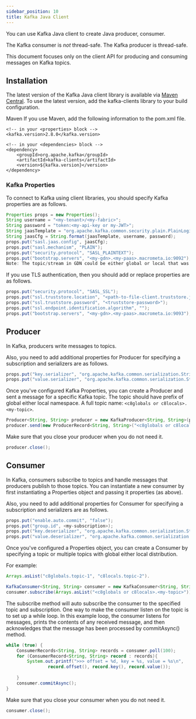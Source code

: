 ```yaml
---
sidebar_position: 10
title: Kafka Java Client
---
```


You can use Kafka Java client to create Java producer, consumer.

The Kafka consumer is _not_ thread-safe. The Kafka producer is thread-safe.

This document focuses only on the client API for producing and consuming messages on Kafka topics.


## Installation

The latest version of the Kafka Java client library is available via [Maven Central](https://mvnrepository.com/artifact/org.apache.kafka/kafka-clients). To use the latest version, add the kafka-clients library to your build configuration.

Maven
If you use Maven, add the following information to the pom.xml file.

```
<!-- in your <properties> block -->
<kafka.version>2.8.0</kafka.version>

<!-- in your <dependencies> block -->
<dependency>
    <groupId>org.apache.kafka</groupId>
    <artifactId>kafka-clients</artifactId>
    <version>${kafka.version}</version>
</dependency>
```

### Kafka Properties

To connect to Kafka using client libraries, you should specify Kafka properties are as follows.

```java
Properties props = new Properties();
String username = "<my-tenant>/<my-fabric>";
String password = "token:<my-api-key or my-JWT>";
String jaasTemplate = "org.apache.kafka.common.security.plain.PlainLoginModule required username=\"%s\" password=\"%s\";";
String jaasCfg = String.format(jaasTemplate, username, password);
props.put("sasl.jaas.config", jaasCfg);
props.put("sasl.mechanism", "PLAIN");
props.put("security.protocol", "SASL_PLAINTEXT");
props.put("bootstrap.servers", "<my-gdn>.<my-paas>.macrometa.io:9092");
Note: The topic/stream in GDN could be either global or local that was mentioned above in username variable.
```

If you use TLS authentication, then you should add or replace properties are as follows.

```java
props.put("security.protocol", "SASL_SSL");
props.put("ssl.truststore.location", "<path-to-file-client.truststore.jks>");
props.put("ssl.truststore.password", "<truststore-password>");
props.put("ssl.endpoint.identification.algorithm", "");
props.put("bootstrap.servers", "<my-gdn>.<my-paas>.macrometa.io:9093");
```

## Producer

In Kafka, producers write messages to topics.

Also, you need to add additional properties for Producer for specifying a subscription and serializers are as follows.

```java
props.put("key.serializer", "org.apache.kafka.common.serialization.StringSerializer");
props.put("value.serializer", "org.apache.kafka.common.serialization.StringSerializer");
```

Once you've configured Kafka Properties, you can create a Producer and sent a message for a specific Kafka topic. The topic should have prefix of global either local namespace. A full topic name: `<c8globals or c8locals>.<my-topic>`.

```java
Producer<String, String> producer = new KafkaProducer<String, String>(props);
producer.send(new ProducerRecord<String, String>("<c8globals or c8locals>.<my-topic>", "<message-key-1>", "<message-value-1>"));
```

Make sure that you close your producer when you do not need it.

```java
producer.close();
```

## Consumer

In Kafka, consumers subscribe to topics and handle messages that producers publish to those topics. You can instantiate a new consumer by first instantiating a Properties object and passing it properties (as above).

Also, you need to add additional properties for Consumer for specifying a subscription and serializers are as follows.

```java
props.put("enable.auto.commit", "false");
props.put("group.id", <my-subscription>);
props.put("key.deserializer", "org.apache.kafka.common.serialization.StringDeserializer");
props.put("value.deserializer", "org.apache.kafka.common.serialization.StringDeserializer");
```

Once you've configured a Properties object, you can create a Consumer by specifying a topic or multiple topics with global either local distribution.

For example:

```java
Arrays.asList("c8globals.topic-1", "c8locals.topic-2").

KafkaConsumer<String, String> consumer = new KafkaConsumer<String, String>(props);
consumer.subscribe(Arrays.asList("<c8globals or c8locals>.<my-topic>"));
```

The subscribe method will auto subscribe the consumer to the specified topic and subscription. One way to make the consumer listen on the topic is to set up a while loop. In this example loop, the consumer listens for messages, prints the contents of any received message, and then acknowledges that the message has been processed by commitAsync() method.

```java
while (true) {
    ConsumerRecords<String, String> records = consumer.poll(100);
    for (ConsumerRecord<String, String> record : records){
        System.out.printf(">>> offset = %d, key = %s, value = %s\n",
                record.offset(), record.key(), record.value());
        
    }
    consumer.commitAsync();
}
```

Make sure that you close your consumer when you do not need it.

```java
consumer.close();
```
